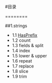 #目录

========

##1.strings
* 1.1 [HasPrefix](/strings/HasPrefix.go)
* 1.2 count
* 1.3 fields & split
* 1.4 index
* 1.5 lower & upper
* 1.6 repeat
* 1.7 replace
* 1.8 slice
* 1.9 trim